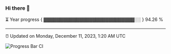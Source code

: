 ### Hi there 👋

⏳ Year progress { ▓▓▓▓▓▓▓▓▓▓▓▓▓▓▓▓▓▓▓▓▓▓▓▓▓▓▓▓░░ } 94.26 %

---

⏰ Updated on Monday, December 11, 2023, 1:20 AM UTC

![Progress Bar CI](https://github.com/arthurbuhl/arthurbuhl/workflows/Progress%20Bar%20CI/badge.svg)
